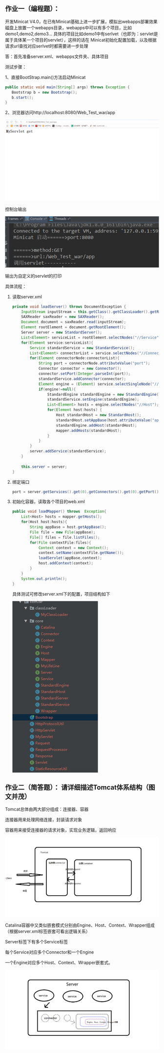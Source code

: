 ## 作业⼀（编程题）：

  开发Minicat V4.0，在已有Minicat基础上进⼀步扩展，模拟出webapps部署效果 磁盘上放置⼀个webapps⽬录，webapps中可以有多个项⽬，⽐如demo1,demo2,demo3... 具体的项⽬⽐如demo1中有serlvet（也即为：servlet是属于具体某⼀个项⽬的servlet），这样的话在 Minicat初始化配置加载，以及根据请求url查找对应serlvet时都需要进⼀步处理

答：首先准备server.xml、webapps文件夹、具体项目

测试步骤：

1、直接BootStrap.main()方法启动Minicat

```java
public static void main(String[] args) throws Exception {
   Bootstrap b = new Bootstrap();
   b.start();
}
```

2、浏览器访问http://localhost:8080/Web_Test_war/app

![image-20200504181953788](https://github.com/lvxinran/lagouLearn/blob/master/ModelFive/image-20200504181953788.png)



控制台输出

![image-20200504182023720](https://github.com/lvxinran/lagouLearn/blob/master/ModelFive/image-20200504182023720.png)

输出为自定义的servlet的打印

具体流程：

1. 读取server.xml

   ```java
   private void loadServer() throws DocumentException {
       InputStream inputStream = this.getClass().getClassLoader().getResourceAsStream(serverPath);
       SAXReader saxReader = new SAXReader();
       Document document = saxReader.read(inputStream);
       Element rootElement = document.getRootElement();
       Server server = new StandardServer();
       List<Element> serviceList = rootElement.selectNodes("//Service");
       for(Element service:serviceList){
           Service standardService = new StandardService();
           List<Element> connectorList = service.selectNodes("//Connector");
           for(Element connectorNode:connectorList){
               String port = connectorNode.attributeValue("port");
               Connector connector = new Connector();
               connector.setPort(Integer.parseInt(port));
               standardService.addConnector(connector);
               Element engine = (Element) service.selectSingleNode("//Engine");
               if(engine!=null){
                   StandardEngine standardEngine = new StandardEngine();
                   standardService.setEngine(standardEngine);
                   List<Element> hosts = engine.selectNodes("//Host");
                   for(Element host:hosts) {
                       Host standardHost = new StandardHost();
                       standardHost.setAppBase(host.attributeValue("appBase"));
                       standardEngine.addHost(standardHost);
                       mapper.addHosts(standardHost);
                   }
               }
           }
           server.addService(standardService);
       }
   
       this.server = server;
   }
   ```

2. 绑定端口

   ```java
   port = server.getServices().get(0).getConnectors().get(0).getPort();
   ```

3. 初始化容器，读取各个项目的web.xml

   ```java
   public void loadMapper() throws  Exception{
       List<Host> hosts = mapper.getHosts();
       for(Host host:hosts){
           String appBase = host.getAppBase();
           File file = new File(appBase);
           File[] files = file.listFiles();
           for(File contextFile:files){
               Context context = new Context();
               context.setName(contextFile.getName());
               loadServlet(appBase,context);
               host.addContext(context);
           }
       }
       System.out.println();
   }
   ```

   具体测试可修改server.xml下的配置，项目结构如下

   ![image-20200504182416899](https://github.com/lvxinran/lagouLearn/blob/master/ModelFive/image-20200504182416899.png)

## 作业⼆（简答题）： 请详细描述Tomcat体系结构（图⽂并茂）

Tomcat总体由两大部分组成：连接器、容器

连接器用来处理网络连接，封装请求对象

容器用来接受连接器的请求对象，实现业务逻辑，返回响应

![Tomcat整体流程](https://github.com/lvxinran/lagouLearn/blob/master/ModelFive/Tomcat%E6%95%B4%E4%BD%93%E6%B5%81%E7%A8%8B.png)

Catalina容器中又类似嵌套模式分别由Engine、Host、Context、Wrapper组成（根据server.xml标签嵌套可看出逻辑关系）

Server标签下有多个Service标签

每个Service对应多个Connector和一个Engine

一个Engine对应多个Host、Context、Wrapper嵌套式。

![Tomcat内部结构](https://github.com/lvxinran/lagouLearn/blob/master/ModelFive/Tomcat%E5%86%85%E9%83%A8%E7%BB%93%E6%9E%84.png)